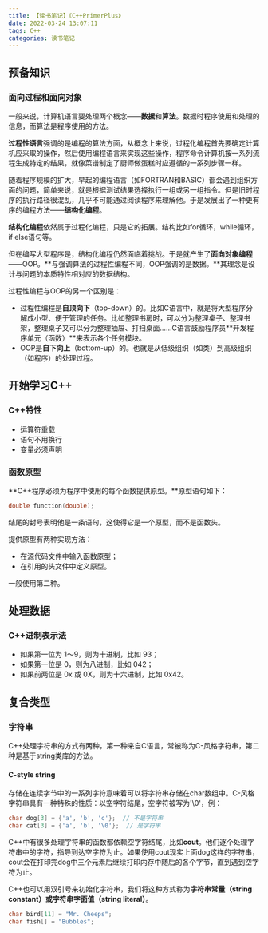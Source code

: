 ```yaml
---
title: 【读书笔记】《C++PrimerPlus》
date: 2022-03-24 13:07:11
tags: C++
categories: 读书笔记
---
```

预备知识
---
### 面向过程和面向对象
一般来说，计算机语言要处理两个概念——**数据**和**算法**。数据时程序使用和处理的信息，而算法是程序使用的方法。

**过程性语言**强调的是编程的算法方面，从概念上来说，过程化编程首先要确定计算机应采取的操作，然后使用编程语言来实现这些操作，程序命令计算机按一系列流程生成特定的结果，就像菜谱制定了厨师做蛋糕时应遵循的一系列步骤一样。

随着程序规模的扩大，早起的编程语言（如FORTRAN和BASIC）都会遇到组织方面的问题，简单来说，就是根据测试结果选择执行一组或另一组指令。但是旧时程序的执行路径很混乱，几乎不可能通过阅读程序来理解他。于是发展出了一种更有序的编程方法——**结构化编程**。

**结构化编程**依然属于过程化编程，只是它的拓展。结构比如for循环，while循环，if else语句等。

但在编写大型程序是，结构化编程仍然面临着挑战。于是就产生了**面向对象编程**——OOP。**与强调算法的过程性编程不同，OOP强调的是数据。**其理念是设计与问题的本质特性相对应的数据结构。

过程性编程与OOP的另一个区别是：

* 过程性编程是**自顶向下**（top-down）的。比如C语言中，就是将大型程序分解成小型、便于管理的任务。比如整理书房时，可以分为整理桌子、整理书架，整理桌子又可以分为整理抽屉、打扫桌面……C语言鼓励程序员**开发程序单元（函数）**来表示各个任务模块。
* OOP是**自下向上**（bottom-up）的。也就是从低级组织（如类）到高级组织（如程序）的处理过程。
<!--more-->

开始学习C++
---
### C++特性
* 运算符重载
* 语句不用换行
* 变量必须声明

### 函数原型
**C++程序必须为程序中使用的每个函数提供原型。**原型语句如下：

```cpp
double function(double);
```

结尾的封号表明他是一条语句，这使得它是一个原型，而不是函数头。

提供原型有两种实现方法：

* 在源代码文件中输入函数原型；
* 在引用的头文件中定义原型。

一般使用第二种。

处理数据
---
### C++进制表示法
* 如果第一位为 1～9，则为十进制，比如 93；
* 如果第一位是 0，则为八进制，比如 042；
* 如果前两位是 0x 或 0X，则为十六进制，比如 0x42。

复合类型
---
### 字符串
C++处理字符串的方式有两种，第一种来自C语言，常被称为C-风格字符串，第二种是基于string类库的方法。

#### C-style string
存储在连续字节中的一系列字符意味着可以将字符串存储在char数组中。C-风格字符串具有一种特殊的性质：以空字符结尾，空字符被写为'\0'，例：

```cpp
char dog[3] = {'a', 'b', 'c'};  // 不是字符串
char cat[3] = {'a', 'b', '\0'};  // 是字符串
```

C++中有很多处理字符串的函数都依赖空字符结尾，比如**cout**。他们逐个处理字符串中的字符，指导到达空字符为止。如果使用cout现实上面dog这样的字符串，cout会在打印完dog中三个元素后继续打印内存中随后的各个字节，直到遇到空字符为止。

C++也可以用双引号来初始化字符串，我们将这种方式称为**字符串常量（string constant）**或**字符串字面值（string literal）**。

```cpp
char bird[11] = "Mr. Cheeps";
char fish[] = "Bubbles";
```